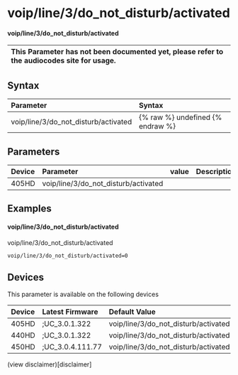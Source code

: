 ﻿---
description: voip/line/3/do_not_disturb/activated
search:
    keywords: ['voip','line','3','do_not_disturb','activated']
---

# voip/line/3/do_not_disturb/activated

#### voip/line/3/do_not_disturb/activated


| This Parameter has not been documented yet, please refer to the audiocodes site for usage.  |
| :--- |

## Syntax
| Parameter | Syntax |
| :--- | :--- |
|voip/line/3/do_not_disturb/activated | {% raw %} undefined {% endraw %} |

## Parameters
|Device|Parameter|value|Description|
|:---|:---|:---|:---|
| 405HD | voip/line/3/do_not_disturb/activated |  |  |

## Examples
#### voip/line/3/do_not_disturb/activated

voip/line/3/do_not_disturb/activated

```
voip/line/3/do_not_disturb/activated=0
```

## Devices
This parameter is available on the following devices

| Device | Latest Firmware | Default Value |
|:---|:---|:---|
| 405HD | ;UC_3.0.1.322 | voip/line/3/do_not_disturb/activated=0 
| 440HD | ;UC_3.0.1.322 | voip/line/3/do_not_disturb/activated=0 
| 450HD | ;UC_3.0.4.111.77 | voip/line/3/do_not_disturb/activated=0 

(view disclaimer)[disclaimer]
